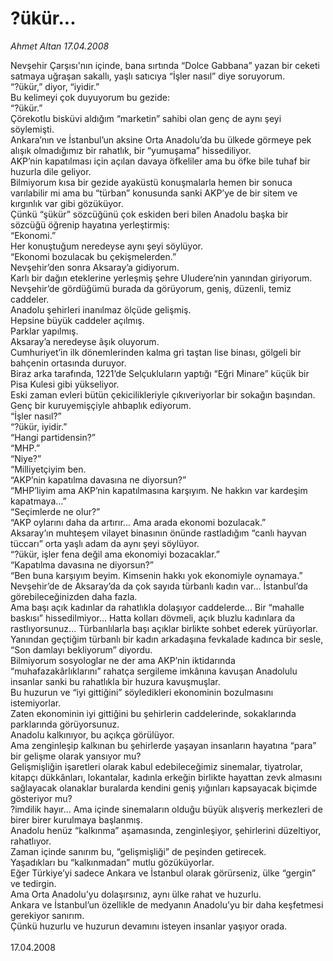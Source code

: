 # ?ükür...

*Ahmet Altan 17.04.2008*

<div class="taraf_structure_2col_1zq">
<div class="margen_n">



 <p>Nevşehir Çarşısı'nın içinde, bana sırtında “Dolce Gabbana” yazan bir ceketi satmaya uğraşan sakallı, yaşlı satıcıya “İşler nasıl” diye soruyorum.<br/>
“?ükür,” diyor, “iyidir.”<br/>
Bu kelimeyi çok duyuyorum bu gezide:<br/>
“?ükür.”<br/>
Çörekotlu bisküvi aldığım “marketin” sahibi olan genç de aynı şeyi söylemişti.<br/>
Ankara’nın ve İstanbul’un aksine Orta Anadolu’da bu ülkede görmeye pek alışık olmadığımız bir rahatlık, bir “yumuşama” hissediliyor.<br/>
AKP’nin kapatılması için açılan davaya öfkeliler ama bu öfke bile tuhaf bir huzurla dile geliyor.<br/>
Bilmiyorum kısa bir gezide ayaküstü konuşmalarla hemen bir sonuca varılabilir mi ama bu “türban” konusunda sanki AKP’ye de bir sitem ve kırgınlık var gibi gözüküyor.<br/>
Çünkü “şükür” sözcüğünü çok eskiden beri bilen Anadolu başka bir sözcüğü öğrenip hayatına yerleştirmiş:<br/>
“Ekonomi.”<br/>
Her konuştuğum neredeyse aynı şeyi söylüyor.<br/>
“Ekonomi bozulacak bu çekişmelerden.”<br/>
Nevşehir’den sonra Aksaray’a gidiyorum.<br/>
Karlı bir dağın eteklerine yerleşmiş şehre Uludere’nin yanından giriyorum.<br/>
Nevşehir’de gördüğümü burada da görüyorum, geniş, düzenli, temiz caddeler.<br/>
Anadolu şehirleri inanılmaz ölçüde gelişmiş.<br/>
Hepsine büyük caddeler açılmış.<br/>
Parklar yapılmış.<br/>
Aksaray’a neredeyse âşık oluyorum.<br/>
Cumhuriyet’in ilk dönemlerinden kalma gri taştan lise binası, gölgeli bir bahçenin ortasında duruyor.<br/>
Biraz arka tarafında, 1221’de Selçukluların yaptığı “Eğri Minare” küçük bir Pisa Kulesi gibi yükseliyor.<br/>
Eski zaman evleri bütün çekicilikleriyle çıkıveriyorlar bir sokağın başından.<br/>
Genç bir kuruyemişçiyle ahbaplık ediyorum.<br/>
“İşler nasıl?”<br/>
“?ükür, iyidir.”<br/>
“Hangi partidensin?”<br/>
“MHP.”<br/>
“Niye?”<br/>
“Milliyetçiyim ben.<br/>
“AKP’nin kapatılma davasına ne diyorsun?”<br/>
“MHP’liyim ama AKP’nin kapatılmasına karşıyım. Ne hakkın var kardeşim kapatmaya...”<br/>
“Seçimlerde ne olur?”<br/>
“AKP oylarını daha da artırır... Ama arada ekonomi bozulacak.”<br/>
Aksaray’ın muhteşem vilayet binasının önünde rastladığım “canlı hayvan tüccarı” orta yaşlı adam da aynı şeyi söylüyor.<br/>
“?ükür, işler fena değil ama ekonomiyi bozacaklar.”<br/>
“Kapatılma davasına ne diyorsun?”<br/>
“Ben buna karşıyım beyim. Kimsenin hakkı yok ekonomiyle oynamaya.”<br/>
Nevşehir’de de Aksaray’da da çok sayıda türbanlı kadın var... İstanbul’da görebileceğinizden daha fazla.<br/>
Ama başı açık kadınlar da rahatlıkla dolaşıyor caddelerde... Bir “mahalle baskısı” hissedilmiyor... Hatta kolları dövmeli, açık bluzlu kadınlara da rastlıyorsunuz... Türbanlılarla başı açıklar birlikte sohbet ederek yürüyorlar.<br/>
Yanından geçtiğim türbanlı bir kadın arkadaşına fevkalade kadınca bir sesle, “Son damlayı bekliyorum” diyordu.<br/>
Bilmiyorum sosyologlar ne der ama AKP’nin iktidarında “muhafazakârlıklarını” rahatça sergileme imkânına kavuşan Anadolulu insanlar sanki bu rahatlıkla bir huzura kavuşmuşlar.<br/>
Bu huzurun ve “iyi gittiğini” söyledikleri ekonominin bozulmasını istemiyorlar.<br/>
Zaten ekonominin iyi gittiğini bu şehirlerin caddelerinde, sokaklarında parklarında görüyorsunuz.<br/>
Anadolu kalkınıyor, bu açıkça görülüyor.<br/>
Ama zenginleşip kalkınan bu şehirlerde yaşayan insanların hayatına “para” bir gelişme olarak yansıyor mu?<br/>
Gelişmişliğin işaretleri olarak kabul edebileceğimiz sinemalar, tiyatrolar, kitapçı dükkânları, lokantalar, kadınla erkeğin birlikte hayattan zevk almasını sağlayacak olanaklar buralarda kendini geniş yığınları kapsayacak biçimde gösteriyor mu?<br/>
?imdilik hayır... Ama içinde sinemaların olduğu büyük alışveriş merkezleri de birer birer kurulmaya başlanmış.<br/>
Anadolu henüz “kalkınma” aşamasında, zenginleşiyor, şehirlerini düzeltiyor, rahatlıyor.<br/>
Zaman içinde sanırım bu, “gelişmişliği” de peşinden getirecek.<br/>
Yaşadıkları bu “kalkınmadan” mutlu gözüküyorlar.<br/>
Eğer Türkiye’yi sadece Ankara ve İstanbul olarak görürseniz, ülke “gergin” ve tedirgin.<br/>
Ama Orta Anadolu’yu dolaşırsınız, aynı ülke rahat ve huzurlu.<br/>
Ankara ve İstanbul’un özellikle de medyanın Anadolu’yu bir daha keşfetmesi gerekiyor sanırım.<br/>
Çünkü huzurlu ve huzurun devamını isteyen insanlar yaşıyor orada.<br/>
<br/>
17.04.2008</p>
<br/>
<br/>
<br/>



<br/>


<div id="taraf_not">
</div>

</div>


</div>
